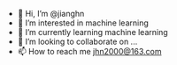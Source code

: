- 👋 Hi, I’m @jianghn
- 👀 I’m interested in machine learning
- 🌱 I’m currently learning machine learning
- 💞️ I’m looking to collaborate on ...
- 📫 How to reach me jhn2000@163.com

<!---
jianghn/jianghn is a ✨ special ✨ repository because its `README.md` (this file) appears on your GitHub profile.
You can click the Preview link to take a look at your changes.
--->
